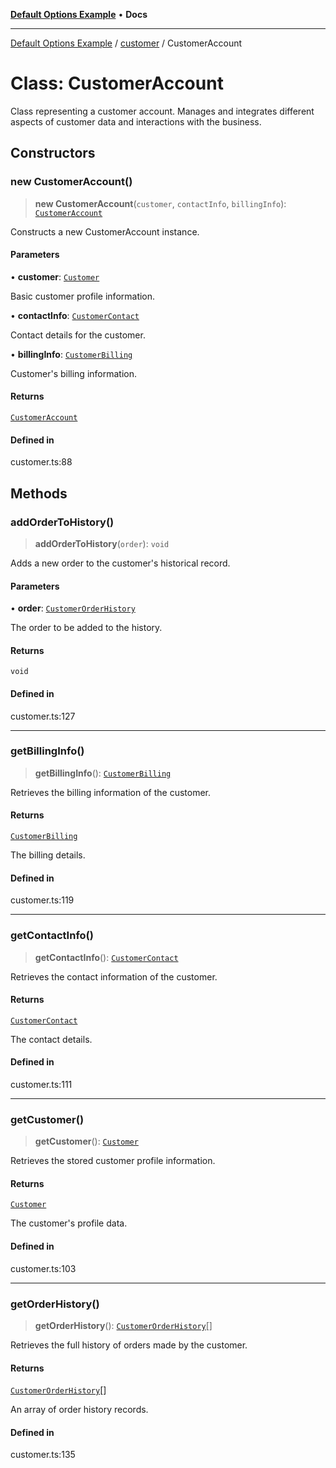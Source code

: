 [**Default Options Example**](../../README.md) • **Docs**

***

[Default Options Example](../../modules.md) / [customer](../README.md) / CustomerAccount

# Class: CustomerAccount

Class representing a customer account.
Manages and integrates different aspects of customer data and interactions with the business.

## Constructors

### new CustomerAccount()

> **new CustomerAccount**(`customer`, `contactInfo`, `billingInfo`): [`CustomerAccount`](CustomerAccount.md)

Constructs a new CustomerAccount instance.

#### Parameters

• **customer**: [`Customer`](../interfaces/Customer.md)

Basic customer profile information.

• **contactInfo**: [`CustomerContact`](../interfaces/CustomerContact.md)

Contact details for the customer.

• **billingInfo**: [`CustomerBilling`](../interfaces/CustomerBilling.md)

Customer's billing information.

#### Returns

[`CustomerAccount`](CustomerAccount.md)

#### Defined in

customer.ts:88

## Methods

### addOrderToHistory()

> **addOrderToHistory**(`order`): `void`

Adds a new order to the customer's historical record.

#### Parameters

• **order**: [`CustomerOrderHistory`](../interfaces/CustomerOrderHistory.md)

The order to be added to the history.

#### Returns

`void`

#### Defined in

customer.ts:127

***

### getBillingInfo()

> **getBillingInfo**(): [`CustomerBilling`](../interfaces/CustomerBilling.md)

Retrieves the billing information of the customer.

#### Returns

[`CustomerBilling`](../interfaces/CustomerBilling.md)

The billing details.

#### Defined in

customer.ts:119

***

### getContactInfo()

> **getContactInfo**(): [`CustomerContact`](../interfaces/CustomerContact.md)

Retrieves the contact information of the customer.

#### Returns

[`CustomerContact`](../interfaces/CustomerContact.md)

The contact details.

#### Defined in

customer.ts:111

***

### getCustomer()

> **getCustomer**(): [`Customer`](../interfaces/Customer.md)

Retrieves the stored customer profile information.

#### Returns

[`Customer`](../interfaces/Customer.md)

The customer's profile data.

#### Defined in

customer.ts:103

***

### getOrderHistory()

> **getOrderHistory**(): [`CustomerOrderHistory`](../interfaces/CustomerOrderHistory.md)[]

Retrieves the full history of orders made by the customer.

#### Returns

[`CustomerOrderHistory`](../interfaces/CustomerOrderHistory.md)[]

An array of order history records.

#### Defined in

customer.ts:135
